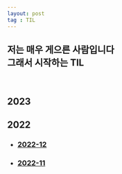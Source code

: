 ```yaml
---
layout: post
tag : TIL
---
```

## 저는 매우 게으른 사람입니다<br> 그래서 시작하는 TIL
<br>

## 2023

## 2022
- ### [2022-12](./2022/12.html)
- ### [2022-11](./2022/11.html)
